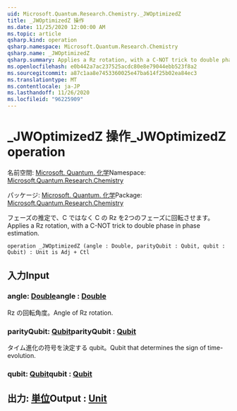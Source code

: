 ```yaml
---
uid: Microsoft.Quantum.Research.Chemistry._JWOptimizedZ
title: _JWOptimizedZ 操作
ms.date: 11/25/2020 12:00:00 AM
ms.topic: article
qsharp.kind: operation
qsharp.namespace: Microsoft.Quantum.Research.Chemistry
qsharp.name: _JWOptimizedZ
qsharp.summary: Applies a Rz rotation, with a C-NOT trick to double phase in phase estimation.
ms.openlocfilehash: e0b442a7ac237525acdc80e8e79044ebb523f8a2
ms.sourcegitcommit: a87c1aa8e7453360025e47ba614f25b02ea84ec3
ms.translationtype: MT
ms.contentlocale: ja-JP
ms.lasthandoff: 11/26/2020
ms.locfileid: "96225909"
---
```

# <a name="_jwoptimizedz-operation"></a><span data-ttu-id="74b7e-102">_JWOptimizedZ 操作</span><span class="sxs-lookup"><span data-stu-id="74b7e-102">_JWOptimizedZ operation</span></span>

<span data-ttu-id="74b7e-103">名前空間: [Microsoft. Quantum. 化学](xref:Microsoft.Quantum.Research.Chemistry)</span><span class="sxs-lookup"><span data-stu-id="74b7e-103">Namespace: [Microsoft.Quantum.Research.Chemistry](xref:Microsoft.Quantum.Research.Chemistry)</span></span>

<span data-ttu-id="74b7e-104">パッケージ: [Microsoft. Quantum. 化学](https://nuget.org/packages/Microsoft.Quantum.Research.Chemistry)</span><span class="sxs-lookup"><span data-stu-id="74b7e-104">Package: [Microsoft.Quantum.Research.Chemistry](https://nuget.org/packages/Microsoft.Quantum.Research.Chemistry)</span></span>


<span data-ttu-id="74b7e-105">フェーズの推定で、C ではなく C の Rz を2つのフェーズに回転させます。</span><span class="sxs-lookup"><span data-stu-id="74b7e-105">Applies a Rz rotation, with a C-NOT trick to double phase in phase estimation.</span></span>

```qsharp
operation _JWOptimizedZ (angle : Double, parityQubit : Qubit, qubit : Qubit) : Unit is Adj + Ctl
```


## <a name="input"></a><span data-ttu-id="74b7e-106">入力</span><span class="sxs-lookup"><span data-stu-id="74b7e-106">Input</span></span>

### <a name="angle--double"></a><span data-ttu-id="74b7e-107">angle: [Double](xref:microsoft.quantum.lang-ref.double)</span><span class="sxs-lookup"><span data-stu-id="74b7e-107">angle : [Double](xref:microsoft.quantum.lang-ref.double)</span></span>

<span data-ttu-id="74b7e-108">Rz の回転角度。</span><span class="sxs-lookup"><span data-stu-id="74b7e-108">Angle of Rz rotation.</span></span>


### <a name="parityqubit--qubit"></a><span data-ttu-id="74b7e-109">parityQubit: [Qubit](xref:microsoft.quantum.lang-ref.qubit)</span><span class="sxs-lookup"><span data-stu-id="74b7e-109">parityQubit : [Qubit](xref:microsoft.quantum.lang-ref.qubit)</span></span>

<span data-ttu-id="74b7e-110">タイム進化の符号を決定する qubit。</span><span class="sxs-lookup"><span data-stu-id="74b7e-110">Qubit that determines the sign of time-evolution.</span></span>


### <a name="qubit--qubit"></a><span data-ttu-id="74b7e-111">qubit: [Qubit](xref:microsoft.quantum.lang-ref.qubit)</span><span class="sxs-lookup"><span data-stu-id="74b7e-111">qubit : [Qubit](xref:microsoft.quantum.lang-ref.qubit)</span></span>





## <a name="output--unit"></a><span data-ttu-id="74b7e-112">出力: [単位](xref:microsoft.quantum.lang-ref.unit)</span><span class="sxs-lookup"><span data-stu-id="74b7e-112">Output : [Unit](xref:microsoft.quantum.lang-ref.unit)</span></span>

